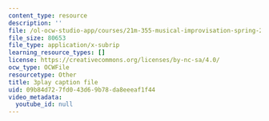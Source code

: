 ```yaml
---
content_type: resource
description: ''
file: /ol-ocw-studio-app/courses/21m-355-musical-improvisation-spring-2013/09b84d727fd043d69b78da8eeeaf1f44_P1vVyKziWk.srt
file_size: 80653
file_type: application/x-subrip
learning_resource_types: []
license: https://creativecommons.org/licenses/by-nc-sa/4.0/
ocw_type: OCWFile
resourcetype: Other
title: 3play caption file
uid: 09b84d72-7fd0-43d6-9b78-da8eeeaf1f44
video_metadata:
  youtube_id: null
---
```

